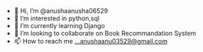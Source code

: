 - 👋 Hi, I’m @anushaanusha06529
- 👀 I’m interested in python,sql
- 🌱 I’m currently learning Django
- 💞️ I’m looking to collaborate on Book Recommandation System
- 📫 How to reach me ...anushaanu03529@gmail.com
  

<!---
anushaanusha06529/anushaanusha06529 is a ✨ special ✨ repository because its `README.md` (this file) appears on your GitHub profile.
You can click the Preview link to take a look at your changes.
--->
